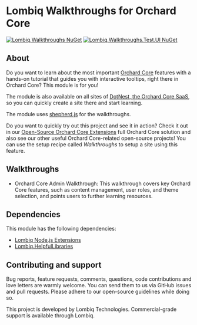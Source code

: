 # Lombiq Walkthroughs for Orchard Core

[![Lombiq.Walkthroughs NuGet](https://img.shields.io/nuget/v/Lombiq.Walkthroughs)](https://www.nuget.org/packages/Lombiq.Walkthroughs/) [![Lombiq.Walkthroughs.Test.UI NuGet](https://img.shields.io/nuget/v/Lombiq.Walkthroughs.Tests.UI)](https://www.nuget.org/packages/Lombiq.Walkthroughs.Tests.UI/)

## About

Do you want to learn about the most important [Orchard Core](https://orchardcore.net/) features with a hands-on tutorial that guides you with interactive tooltips, right there in Orchard Core? This module is for you! 

The module is also available on all sites of [DotNest, the Orchard Core SaaS](https://dotnest.com/), so you can quickly create a site there and start learning.

The module uses [shepherd.js](https://shepherdjs.dev/) for the walkthroughs.

Do you want to quickly try out this project and see it in action? Check it out in our [Open-Source Orchard Core Extensions](https://github.com/Lombiq/Open-Source-Orchard-Core-Extensions) full Orchard Core solution and also see our other useful Orchard Core-related open-source projects! You can use the setup recipe called _Walkthroughs_ to setup a site using this feature.

## Walkthroughs

- Orchard Core Admin Walkthrough: This walkthrough covers key Orchard Core features, such as content management, user roles, and theme selection, and points users to further learning resources.

## Dependencies

This module has the following dependencies:

- [Lombiq Node.js Extensions](https://github.com/Lombiq/NodeJs-Extensions)
- [Lombiq.HelpfulLibraries](https://github.com/Lombiq/Helpful-Libraries)

## Contributing and support

Bug reports, feature requests, comments, questions, code contributions and love letters are warmly welcome. You can send them to us via GitHub issues and pull requests. Please adhere to our open-source guidelines while doing so.

This project is developed by Lombiq Technologies. Commercial-grade support is available through Lombiq.

